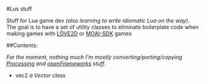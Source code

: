 #Lus stuff

Stuff for Lua game dev *(also learning to
write idiomatic Lua on the way)*. The goal is to
have a set of utility classes to eliminate boilerplate
code when making games with [LÖVE2D](http://www.love2d.org) or [MOAI-SDK](http://getmoai.com) games

##Contents:

*For the moment, nothing much I'm mostly
converting/porting/copying [Processing](http://www.processing.org) and
[openFrameworks](http://www.openframeworks.cc) stuff.*

  + vec2
    *a Vector class*




